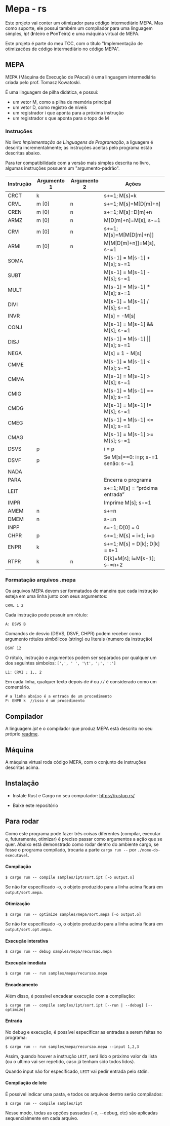 # Mepa - rs

Este projeto vai conter um otimizador para código intermediário MEPA. Mas como suporte, ele possui também um compilador para uma linguagem simples, *ipt* (**I**nteiro e **P**on**T**eiro) e uma máquina virtual de MEPA.

Este projeto é parte do meu TCC, com o título "Implementação de otimizacões de código intermediário no código MEPA".


## MEPA

MEPA (Máquina de Execução de PAscal) é uma linguagem intermediária criada pelo prof. Tomasz Kowatoski.

É uma linguagem de pilha didática, e possui:
* um vetor M, como a pilha de memória principal
* um vetor D, como registro de níveis
* um registrador i que aponta para a próxima instrução
* um registrador s que aponta para o topo de M

### Instruções
 No livro *Implementação de Linguagens de Programação*, a liguagem é descrita incrementalmente; as instruções aceitas pelo programa estão descritas abaixo.
 
 Para ter compatibilidade com a versão mais simples descrita no livro, algumas instruções possuem um "argumento-padrão".

| Instrução | Argumento 1 | Argumento 2 | Ações                             |
| --------- | ----------- | ----------- | --------------------------------- |
| CRCT      | k           |             | s+=1; M[s]=k                      |
| CRVL      | m [0]       | n           | s+=1; M[s]=M[D[m]+n]              |
| CREN      | m [0]       | n           | s+=1; M[s]=D[m]+n                 |
| ARMZ      | m [0]       | n           | M[D[m]+n]=M[s], s-=1              |
| CRVI      | m [0]       | n           | s+=1; M[s]=M[M[D[m]+n]]           |
| ARMI      | m [0]       | n           | M[M[D[m]+n]]=M[s], s-=1           |
| SOMA      |             |             | M[s-1] = M[s-1] + M[s]; s-=1      |
| SUBT      |             |             | M[s-1] = M[s-1] - M[s]; s-=1      |
| MULT      |             |             | M[s-1] = M[s-1] \* M[s]; s-=1     |
| DIVI      |             |             | M[s-1] = M[s-1] / M[s]; s-=1      |
| INVR      |             |             | M[s] = -M[s]                      |
| CONJ      |             |             | M[s-1] = M[s-1] && M[s]; s-=1     |
| DISJ      |             |             | M[s-1] = M[s-1] \|\| M[s]; s-=1   |
| NEGA      |             |             | M[s] = 1 - M[s]                   |
| CMME      |             |             | M[s-1] = M[s-1] < M[s]; s-=1      |
| CMMA      |             |             | M[s-1] = M[s-1] > M[s]; s-=1      |
| CMIG      |             |             | M[s-1] = M[s-1] == M[s]; s-=1     |
| CMDG      |             |             | M[s-1] = M[s-1] != M[s]; s-=1     |
| CMEG      |             |             | M[s-1] = M[s-1] <= M[s]; s-=1     |
| CMAG      |             |             | M[s-1] = M[s-1] >= M[s]; s-=1     |
| DSVS      | p           |             | i = p                             |
| DSVF      | p           |             | Se M[s]==0: i=p; s-=1 senão: s-=1 |
| NADA      |             |             |                                   |
| PARA      |             |             | Encerra o programa                |
| LEIT      |             |             | s+=1; M[s] = “próxima entrada”    |
| IMPR      |             |             | Imprime M[s]; s-=1                |
| AMEM      | n           |             | s+=n                              |
| DMEM      | n           |             | s-=n                              |
| INPP      |             |             | s=-1; D[0] = 0                    |
| CHPR      | p           |             | s+=1; M[s] = i+1; i=p             |
| ENPR      | k           |             | s+=1; M[s] = D[k]; D[k] = s+1     |
| RTPR      | k           | n           | D[k]=M[s]; i=M[s-1]; s-=n+2       |

### Formatação arquivos .mepa

Os arquivos MEPA devem ser formatados de maneira que cada instrução esteja em uma linha junto com seus argumentos:

    CRVL 1 2

Cada instrução pode possuir um rótulo:

    A: DSVS B

Comandos de desvio (DSVS, DSVF, CHPR) podem receber como argumento rótulos simbólicos (string) ou literais (numero da instrução)

    DSVF 12

O rótulo, instrução e argumentos podem ser separados por qualquer um dos seguintes simbolos: ```[',', ' ', '\t', ';', ':']```

    L1: CRVI ; 1,, 2 

Em cada linha, qualquer texto depois de ```#``` ou ```//``` é considerado como um comentário.
    
    # a linha abaixo é a entrada de um procedimento
    P: ENPR k  //isso é um procedimento 

## Compilador

A linguagem *ipt* e o compilador que produz MEPA está descrito no seu próprio [readme](src/compiler/readme.md).

## Máquina

A máquina virtual roda código MEPA, com o conjunto de instruções descritas acima.

## Instalação

- Instale Rust e Cargo no seu computador: https://rustup.rs/

- Baixe este repositório

## Para rodar

Como este programa pode fazer três coisas diferentes (compilar, executar e, futuramente, otimizar) é preciso passar como argumentos a ação que se quer. Abaixo está demonstrado como rodar dentro do ambiente cargo, se fosse o programa compilado, trocaria a parte `cargo run --` por `./nome-do-executavel`.

#### Compilação
```
$ cargo run -- compile samples/ipt/sort.ipt [-o output.o]
```

Se não for especificado -o, o objeto produzido para a linha acima ficará em `output/sort.mepa`.

#### Otimização
```
$ cargo run -- optimize samples/mepa/sort.mepa [-o output.o]
```

Se não for especificado -o, o objeto produzido para a linha acima ficará em `output/sort.opt.mepa`.

#### Execução interativa
```
$ cargo run -- debug samples/mepa/recursao.mepa
```

#### Execução imediata
```
$ cargo run -- run samples/mepa/recursao.mepa
```

#### Encadeamento

Além disso, é possível encadear execução com a compilação: 

```
$ cargo run -- compile samples/ipt/sort.ipt [--run | --debug] [--optimize]
```

#### Entrada
No debug e execução, é possível especificar as entradas a serem feitas no programa:

```
$ cargo run -- run samples/mepa/recursao.mepa --input 1,2,3
```
Assim, quando houver a instrução `LEIT`, será lido o próximo valor da lista (ou o ultimo vai ser repetido, caso já tenham sido todos lidos).

Quando input não for especificado, `LEIT` vai pedir entrada pelo stdin.

#### Compilação de lote

É possível indicar uma pasta, e todos os arquivos dentro serão compilados:

```
$ cargo run -- compile samples/ipt 
```
Nesse modo, todas as opções passadas (-o, --debug, etc) são aplicadas sequencialmente em cada arquivo.